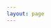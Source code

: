 ```yaml
---
layout: page
---
```


<el-container>
  <el-main><ZouMaDeng/></el-main>
</el-container>



<script setup>
import ZouMaDeng from '@theme/components/ZouMaDeng.vue'
</script>
